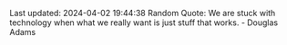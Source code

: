 Last updated: 2024-04-02 19:44:38
Random Quote: We are stuck with technology when what we really want is just stuff that works. - Douglas Adams
